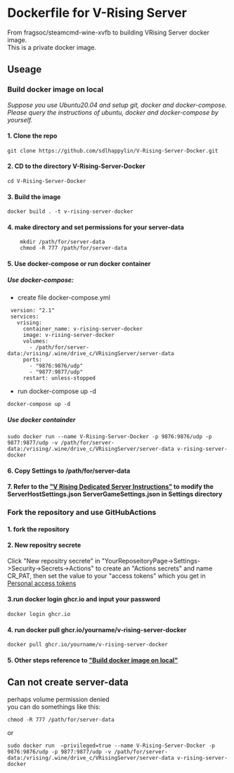 # Dockerfile for V-Rising Server  
From fragsoc/steamcmd-wine-xvfb to building VRising Server docker image.  
This is a private docker image.  
## Useage  
### Build docker image on local  
*Suppose you use Ubuntu20.04 and setup git, docker and docker-compose.*  
*Please query the instructions of ubuntu, docker and docker-compose by yourself.*  
#### 1. Clone the repo  
    git clone https://github.com/sdlhappylin/V-Rising-Server-Docker.git
#### 2. CD to the directory V-Rising-Server-Docker  
    cd V-Rising-Server-Docker
#### 3. Build the image  
    docker build . -t v-rising-server-docker
#### 4. make directory and set permissions for your server-data  
```
    mkdir /path/for/server-data
    chmod -R 777 /path/for/server-data
```  
#### 5. Use docker-compose or run docker container  
##### Use docker-compose:  
* create file docker-compose.yml  
```
 version: "2.1"
 services: 
   vrising: 
     container_name: v-rising-server-docker
     image: v-rising-server-docker
     volumes: 
       - /path/for/server-data:/vrising/.wine/drive_c/VRisingServer/server-data
     ports: 
       - "9876:9876/udp"
       - "9877:9877/udp"
     restart: unless-stopped
```  
* run docker-compose up -d  
```
docker-compose up -d
```  
##### Use docker containder  
    sudo docker run --name V-Rising-Server-Docker -p 9876:9876/udp -p 9877:9877/udp -v /path/for/server-data:/vrising/.wine/drive_c/VRisingServer/server-data v-rising-server-docker
#### 6. Copy Settings to /path/for/server-data  
#### 7. Refer to the ["V Rising Dedicated Server Instructions"](https://github.com/StunlockStudios/vrising-dedicated-server-instructions)  to modify the ServerHostSettings.json ServerGameSettings.json in Settings directory  
### Fork the repository and use GitHubActions  
#### 1. fork the repository  
#### 2. New repositry secrete  
Click "New repositry secrete" in "YourReposeitoryPage->Settings->Security->Secrets->Actions" to create an "Actions secrets" and name CR_PAT, then set the value to your "access tokens" which you get in [Personal access tokens](https://github.com/settings/tokens)  
#### 3.run  docker login ghcr.io and input your password  
    docker login ghcr.io  
#### 4. run docker pull ghcr.io/yourname/v-rising-server-docker  
    docker pull ghcr.io/yourname/v-rising-server-docker  
#### 5. Other steps reference to ["Build docker image on local"](#build-docker-image-on-local)  
## Can not create server-data  
perhaps volume permission denied  
you can do somethings like this:  
```
chmod -R 777 /path/for/server-data
```  
or  
```
sudo docker run  –privileged=true --name V-Rising-Server-Docker -p 9876:9876/udp -p 9877:9877/udp -v /path/for/server-data:/vrising/.wine/drive_c/VRisingServer/server-data v-rising-server-docker
```  
